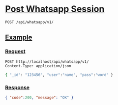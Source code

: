 # [Post Whatsapp Session]()

<!--
@category Session
-->

```bash
POST /api/whatsapp/v1/
```

## [Example]()

### [Request]()

```bash
POST http://localhost/api/whatsapp/v1/
Content-Type: application/json

{ "_id": "123456", "user":"name", "pass":"word" }
```

### [Response]()

```json
{ "code":200, "message": "OK" }
```